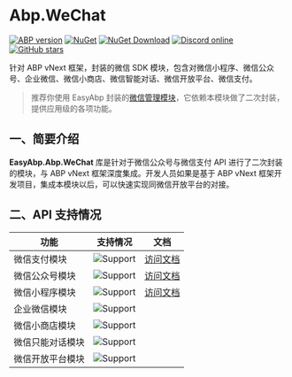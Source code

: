# Abp.WeChat

[![ABP version](https://img.shields.io/badge/dynamic/xml?style=flat-square&color=yellow&label=abp&query=%2F%2FProject%2FPropertyGroup%2FAbpVersion&url=https%3A%2F%2Fraw.githubusercontent.com%2FEasyAbp%2FAbp.WeChat%2Fmaster%2FDirectory.Build.props)](https://abp.io)
[![NuGet](https://img.shields.io/nuget/v/EasyAbp.Abp.WeChat.Common.svg?style=flat-square)](https://www.nuget.org/packages/EasyAbp.Abp.WeChat.Common)
[![NuGet Download](https://img.shields.io/nuget/dt/EasyAbp.Abp.WeChat.Common.svg?style=flat-square)](https://www.nuget.org/packages/EasyAbp.Abp.WeChat.Common)
[![Discord online](https://badgen.net/discord/online-members/xyg8TrRa27?label=Discord)](https://discord.gg/xyg8TrRa27)
[![GitHub stars](https://img.shields.io/github/stars/EasyAbp/Abp.WeChat?style=social)](https://www.github.com/EasyAbp/Abp.WeChat)

针对 ABP vNext 框架，封装的微信 SDK 模块，包含对微信小程序、微信公众号、企业微信、微信小商店、微信智能对话、微信开放平台、微信支付。

> 推荐你使用 EasyAbp 封装的[微信管理模块](https://github.com/EasyAbp/WeChatManagement)，它依赖本模块做了二次封装，提供应用级的各项功能。

## 一、简要介绍

**EasyAbp.Abp.WeChat** 库是针对于微信公众号与微信支付 API 进行了二次封装的模块，与 ABP vNext 框架深度集成。开发人员如果是基于 ABP vNext  框架开发项目，集成本模块以后，可以快速实现同微信开放平台的对接。

## 二、API 支持情况

| 功能             | 支持情况                                                     | 文档                                   |
| ---------------- | ------------------------------------------------------------ | -------------------------------------- |
| 微信支付模块     | ![Support](https://img.shields.io/badge/-部分支持-orange.svg) | [访问文档](/modules/Abp.WeChat/WeChatPay.md)         |
| 微信公众号模块   | ![Support](https://img.shields.io/badge/-部分支持-orange.svg) | [访问文档](/modules/Abp.WeChat/WeChatOfficial.md)    |
| 微信小程序模块   | ![Support](https://img.shields.io/badge/-部分支持-orange.svg) | [访问文档](/modules/Abp.WeChat/WeChatMiniProgram.md) |
| 企业微信模块     | ![Support](https://img.shields.io/badge/-不支持-red.svg)     |                                        |
| 微信小商店模块   | ![Support](https://img.shields.io/badge/-不支持-red.svg)     |                                        |
| 微信只能对话模块 | ![Support](https://img.shields.io/badge/-不支持-red.svg)     |                                        |
| 微信开放平台模块 | ![Support](https://img.shields.io/badge/-不支持-red.svg)     |                                        |

